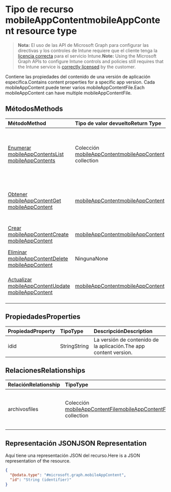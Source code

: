 # <a name="mobileappcontent-resource-type"></a><span data-ttu-id="fff79-101">Tipo de recurso mobileAppContent</span><span class="sxs-lookup"><span data-stu-id="fff79-101">mobileAppContent resource type</span></span>

> <span data-ttu-id="fff79-102">**Nota:** El uso de las API de Microsoft Graph para configurar las directivas y los controles de Intune requiere que el cliente tenga la [licencia correcta](https://go.microsoft.com/fwlink/?linkid=839381) para el servicio Intune.</span><span class="sxs-lookup"><span data-stu-id="fff79-102">**Note:** Using the Microsoft Graph APIs to configure Intune controls and policies still requires that the Intune service is [correctly licensed](https://go.microsoft.com/fwlink/?linkid=839381) by the customer.</span></span>

<span data-ttu-id="fff79-103">Contiene las propiedades del contenido de una versión de aplicación específica.</span><span class="sxs-lookup"><span data-stu-id="fff79-103">Contains content properties for a specific app version.</span></span> <span data-ttu-id="fff79-104">Cada mobileAppContent puede tener varios mobileAppContentFile.</span><span class="sxs-lookup"><span data-stu-id="fff79-104">Each mobileAppContent can have multiple mobileAppContentFile.</span></span>
## <a name="methods"></a><span data-ttu-id="fff79-105">Métodos</span><span class="sxs-lookup"><span data-stu-id="fff79-105">Methods</span></span>
|<span data-ttu-id="fff79-106">Método</span><span class="sxs-lookup"><span data-stu-id="fff79-106">Method</span></span>|<span data-ttu-id="fff79-107">Tipo de valor devuelto</span><span class="sxs-lookup"><span data-stu-id="fff79-107">Return Type</span></span>|<span data-ttu-id="fff79-108">Descripción</span><span class="sxs-lookup"><span data-stu-id="fff79-108">Description</span></span>|
|:---|:---|:---|
|[<span data-ttu-id="fff79-109">Enumerar mobileAppContents</span><span class="sxs-lookup"><span data-stu-id="fff79-109">List mobileAppContents</span></span>](../api/intune_apps_mobileappcontent_list.md)|<span data-ttu-id="fff79-110">Colección [mobileAppContent](../resources/intune_apps_mobileappcontent.md)</span><span class="sxs-lookup"><span data-stu-id="fff79-110">[mobileAppContent](../resources/intune_apps_mobileappcontent.md) collection</span></span>|<span data-ttu-id="fff79-111">Enumere las propiedades y las relaciones de los objetos [mobileAppContent](../resources/intune_apps_mobileappcontent.md).</span><span class="sxs-lookup"><span data-stu-id="fff79-111">List properties and relationships of the [mobileAppContent](../resources/intune_apps_mobileappcontent.md) objects.</span></span>|
|[<span data-ttu-id="fff79-112">Obtener mobileAppContent</span><span class="sxs-lookup"><span data-stu-id="fff79-112">Get mobileAppContent</span></span>](../api/intune_apps_mobileappcontent_get.md)|[<span data-ttu-id="fff79-113">mobileAppContent</span><span class="sxs-lookup"><span data-stu-id="fff79-113">mobileAppContent</span></span>](../resources/intune_apps_mobileappcontent.md)|<span data-ttu-id="fff79-114">Lea las propiedades y las relaciones del objeto [mobileAppContent](../resources/intune_apps_mobileappcontent.md).</span><span class="sxs-lookup"><span data-stu-id="fff79-114">Read properties and relationships of the [mobileAppContent](../resources/intune_apps_mobileappcontent.md) object.</span></span>|
|[<span data-ttu-id="fff79-115">Crear mobileAppContent</span><span class="sxs-lookup"><span data-stu-id="fff79-115">Create mobileAppContent</span></span>](../api/intune_apps_mobileappcontent_create.md)|[<span data-ttu-id="fff79-116">mobileAppContent</span><span class="sxs-lookup"><span data-stu-id="fff79-116">mobileAppContent</span></span>](../resources/intune_apps_mobileappcontent.md)|<span data-ttu-id="fff79-117">Cree un objeto [mobileAppContent](../resources/intune_apps_mobileappcontent.md).</span><span class="sxs-lookup"><span data-stu-id="fff79-117">Create a new [mobileAppContent](../resources/intune_apps_mobileappcontent.md) object.</span></span>|
|[<span data-ttu-id="fff79-118">Eliminar mobileAppContent</span><span class="sxs-lookup"><span data-stu-id="fff79-118">Delete mobileAppContent</span></span>](../api/intune_apps_mobileappcontent_delete.md)|<span data-ttu-id="fff79-119">Ninguna</span><span class="sxs-lookup"><span data-stu-id="fff79-119">None</span></span>|<span data-ttu-id="fff79-120">Elimina un [mobileAppContent](../resources/intune_apps_mobileappcontent.md)</span><span class="sxs-lookup"><span data-stu-id="fff79-120">Deletes a [mobileAppContent](../resources/intune_apps_mobileappcontent.md).</span></span>|
|[<span data-ttu-id="fff79-121">Actualizar mobileAppContent</span><span class="sxs-lookup"><span data-stu-id="fff79-121">Update mobileAppContent</span></span>](../api/intune_apps_mobileappcontent_update.md)|[<span data-ttu-id="fff79-122">mobileAppContent</span><span class="sxs-lookup"><span data-stu-id="fff79-122">mobileAppContent</span></span>](../resources/intune_apps_mobileappcontent.md)|<span data-ttu-id="fff79-123">Actualice las propiedades de un objeto [mobileAppContent](../resources/intune_apps_mobileappcontent.md).</span><span class="sxs-lookup"><span data-stu-id="fff79-123">Update the properties of a [mobileAppContent](../resources/intune_apps_mobileappcontent.md) object.</span></span>|

## <a name="properties"></a><span data-ttu-id="fff79-124">Propiedades</span><span class="sxs-lookup"><span data-stu-id="fff79-124">Properties</span></span>
|<span data-ttu-id="fff79-125">Propiedad</span><span class="sxs-lookup"><span data-stu-id="fff79-125">Property</span></span>|<span data-ttu-id="fff79-126">Tipo</span><span class="sxs-lookup"><span data-stu-id="fff79-126">Type</span></span>|<span data-ttu-id="fff79-127">Descripción</span><span class="sxs-lookup"><span data-stu-id="fff79-127">Description</span></span>|
|:---|:---|:---|
|<span data-ttu-id="fff79-128">id</span><span class="sxs-lookup"><span data-stu-id="fff79-128">id</span></span>|<span data-ttu-id="fff79-129">String</span><span class="sxs-lookup"><span data-stu-id="fff79-129">String</span></span>|<span data-ttu-id="fff79-130">La versión de contenido de la aplicación.</span><span class="sxs-lookup"><span data-stu-id="fff79-130">The app content version.</span></span>|

## <a name="relationships"></a><span data-ttu-id="fff79-131">Relaciones</span><span class="sxs-lookup"><span data-stu-id="fff79-131">Relationships</span></span>
|<span data-ttu-id="fff79-132">Relación</span><span class="sxs-lookup"><span data-stu-id="fff79-132">Relationship</span></span>|<span data-ttu-id="fff79-133">Tipo</span><span class="sxs-lookup"><span data-stu-id="fff79-133">Type</span></span>|<span data-ttu-id="fff79-134">Descripción</span><span class="sxs-lookup"><span data-stu-id="fff79-134">Description</span></span>|
|:---|:---|:---|
|<span data-ttu-id="fff79-135">archivos</span><span class="sxs-lookup"><span data-stu-id="fff79-135">files</span></span>|<span data-ttu-id="fff79-136">Colección [mobileAppContentFile](../resources/intune_apps_mobileappcontentfile.md)</span><span class="sxs-lookup"><span data-stu-id="fff79-136">[mobileAppContentFile](../resources/intune_apps_mobileappcontentfile.md) collection</span></span>|<span data-ttu-id="fff79-137">La lista de archivos de esta versión de contenido de la aplicación.</span><span class="sxs-lookup"><span data-stu-id="fff79-137">The list of files for this app content version.</span></span>|

## <a name="json-representation"></a><span data-ttu-id="fff79-138">Representación JSON</span><span class="sxs-lookup"><span data-stu-id="fff79-138">JSON Representation</span></span>
<span data-ttu-id="fff79-139">Aquí tiene una representación JSON del recurso.</span><span class="sxs-lookup"><span data-stu-id="fff79-139">Here is a JSON representation of the resource.</span></span>
<!--{
  "blockType": "resource",
  "baseType": "microsoft.graph.entity",
  "keyProperty": "id",
  "@odata.type": "microsoft.graph.mobileAppContent"
}-->
``` json
{
  "@odata.type": "#microsoft.graph.mobileAppContent",
  "id": "String (identifier)"
}
```








